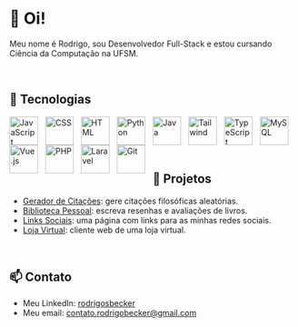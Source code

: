# 👋 Oi!

Meu nome é Rodrigo, sou Desenvolvedor Full-Stack e estou cursando Ciência da Computação na UFSM.

<br/>

## 🔧 Tecnologias
<img align="left" alt="JavaScript" width="50px" style="padding-right:10px;" src="https://cdn.jsdelivr.net/gh/devicons/devicon/icons/javascript/javascript-original.svg"/>
<img align="left" alt="CSS" width="50px" style="padding-right:10px;" src="https://cdn.jsdelivr.net/gh/devicons/devicon/icons/css3/css3-original.svg"/>
<img align="left" alt="HTML" width="50px" style="padding-right:10px;" src="https://cdn.jsdelivr.net/gh/devicons/devicon/icons/html5/html5-original.svg"/>
<img align="left" alt="Python" width="50px" style="padding-right:10px;" src="https://cdn.jsdelivr.net/gh/devicons/devicon@latest/icons/python/python-original.svg"/>
<img align="left" alt="Java" width="50px" style="padding-right:10px;" src="https://cdn.jsdelivr.net/gh/devicons/devicon@latest/icons/java/java-original.svg"/>
<img align="left" alt="Tailwind" width="50px" style="padding-right:10px;" src="https://cdn.jsdelivr.net/gh/devicons/devicon@latest/icons/tailwindcss/tailwindcss-original.svg"/>
<img align="left" alt="TypeScript" width="50px" style="padding-right:10px;" src="https://cdn.jsdelivr.net/gh/devicons/devicon/icons/typescript/typescript-original.svg"/>
<img align="left" alt="MySQL" width="50px" style="padding-right:10px;" src="https://cdn.jsdelivr.net/gh/devicons/devicon/icons/mysql/mysql-original.svg"/>
<img align="left" alt="Vue.js" width="50px" style="padding-right:10px;" src="https://cdn.jsdelivr.net/gh/devicons/devicon/icons/vuejs/vuejs-original.svg"/>
<img align="left" alt="PHP" width="50px" style="padding-right:10px;" src="https://cdn.jsdelivr.net/gh/devicons/devicon/icons/php/php-original.svg"/>
<img align="left" alt="Laravel" width="50px" style="padding-right:10px;" src="https://cdn.jsdelivr.net/gh/devicons/devicon@latest/icons/laravel/laravel-original.svg"/>
<img align="left" alt="Git" width="50px" style="padding-right:10px;" src="https://cdn.jsdelivr.net/gh/devicons/devicon/icons/git/git-original.svg"/>

<br/>
<br/>
<br/>
<br/>

## 📝 Projetos

<ul>
  <li><a href="https://github.com/guigobecker/gerador-de-citacoes">Gerador de Citações</a>: gere citações filosóficas aleatórias.</li>
  <li><a href="https://github.com/guigobecker/biblioteca-pessoal-v2">Biblioteca Pessoal</a>: escreva resenhas e avaliações de livros.</li>
  <li><a href="https://github.com/guigobecker/social-links">Links Sociais</a>: uma página com links para as minhas redes sociais.</li>
  <li><a href="https://github.com/guigobecker/loja-do-guigo">Loja Virtual</a>: cliente web de uma loja virtual.</li>
</ul>

<br/>

## 📫 Contato

<ul>
  <li>Meu LinkedIn: <a href="https://www.linkedin.com/in/rodrigosbecker/">rodrigosbecker</a></li>
  <li>Meu email: <a href="mailto:contato.rodrigobecker@gmail.com">contato.rodrigobecker@gmail.com</a></li>
</ul>
